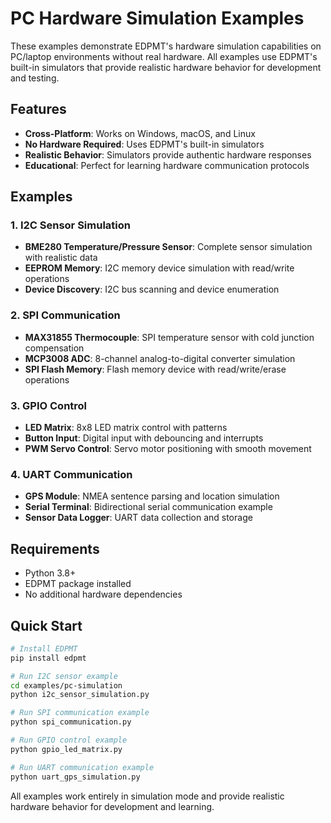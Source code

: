 # PC Hardware Simulation Examples

These examples demonstrate EDPMT's hardware simulation capabilities 
on PC/laptop environments without real hardware. 
All examples use EDPMT's built-in simulators that provide realistic hardware behavior
for development and testing.

## Features

- **Cross-Platform**: Works on Windows, macOS, and Linux
- **No Hardware Required**: Uses EDPMT's built-in simulators
- **Realistic Behavior**: Simulators provide authentic hardware responses
- **Educational**: Perfect for learning hardware communication protocols

## Examples

### 1. I2C Sensor Simulation
- **BME280 Temperature/Pressure Sensor**: Complete sensor simulation with realistic data
- **EEPROM Memory**: I2C memory device simulation with read/write operations
- **Device Discovery**: I2C bus scanning and device enumeration

### 2. SPI Communication
- **MAX31855 Thermocouple**: SPI temperature sensor with cold junction compensation
- **MCP3008 ADC**: 8-channel analog-to-digital converter simulation
- **SPI Flash Memory**: Flash memory device with read/write/erase operations

### 3. GPIO Control
- **LED Matrix**: 8x8 LED matrix control with patterns
- **Button Input**: Digital input with debouncing and interrupts
- **PWM Servo Control**: Servo motor positioning with smooth movement

### 4. UART Communication
- **GPS Module**: NMEA sentence parsing and location simulation
- **Serial Terminal**: Bidirectional serial communication example
- **Sensor Data Logger**: UART data collection and storage

## Requirements

- Python 3.8+
- EDPMT package installed
- No additional hardware dependencies

## Quick Start

```bash
# Install EDPMT
pip install edpmt

# Run I2C sensor example
cd examples/pc-simulation
python i2c_sensor_simulation.py

# Run SPI communication example  
python spi_communication.py

# Run GPIO control example
python gpio_led_matrix.py

# Run UART communication example
python uart_gps_simulation.py
```

All examples work entirely in simulation mode and provide realistic hardware behavior
for development and learning.
